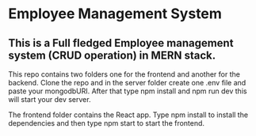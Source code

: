 <h1>Employee Management System</h1>

<h2>This is a Full fledged Employee management system (CRUD operation) in MERN stack.</h2>

This repo contains two folders one for the frontend and another for the backend. Clone the repo and in the server folder create one .env file and paste your mongodbURI. After that type npm install and npm run dev this will start your dev server.

The frontend folder contains the React app. Type npm install to install the dependencies and then type npm start to start the frontend.
